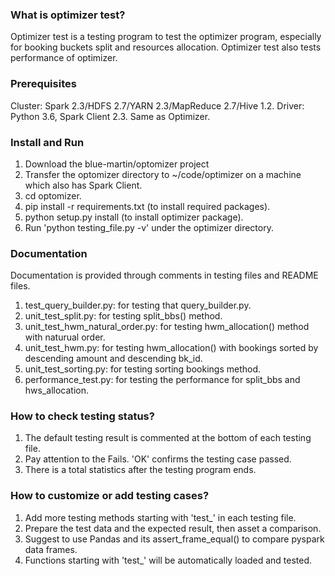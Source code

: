 ### What is optimizer test?
Optimizer test is a testing program to test the optimizer program, especially for  booking buckets split and resources allocation. Optimizer test also tests performance of optimizer.

### Prerequisites
Cluster: Spark 2.3/HDFS 2.7/YARN 2.3/MapReduce 2.7/Hive 1.2.
Driver: Python 3.6, Spark Client 2.3.
Same as Optimizer.

### Install and Run
1.	Download the blue-martin/optomizer project
2.	Transfer the optomizer directory to ~/code/optimizer on a machine which also has Spark Client.
3.  cd optomizer.
4.  pip install -r requirements.txt (to install required packages).
5.  python setup.py install (to install optimizer package).
6.	Run 'python testing_file.py -v' under the optimizer directory.

### Documentation
Documentation is provided through comments in testing files and README files.

1. test_query_builder.py:  for testing that query_builder.py.
2. unit_test_split.py: for testing split_bbs() method.
3. unit_test_hwm_natural_order.py:  for testing hwm_allocation() method with naturual order.
4. unit_test_hwm.py:  for testing hwm_allocation() with bookings sorted by descending amount and descending bk_id.
5. unit_test_sorting.py: for testing sorting bookings method.
6. performance_test.py: for testing the performance for split_bbs and hws_allocation.

### How to check testing status?
1. The default testing result is commented at the bottom of each testing file.
2. Pay attention to the Fails. 'OK' confirms the testing case passed.
3. There is a total statistics after the testing program ends.

### How to customize or add testing cases?
1. Add more testing methods starting with 'test_' in each testing file.
2. Prepare the test data and the expected result, then asset a comparison.
3. Suggest to use Pandas and its assert_frame_equal() to compare pyspark data frames.
4. Functions starting with 'test_' will be automatically loaded and tested.

